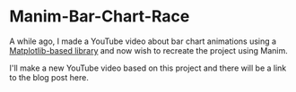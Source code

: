 # Manim-Bar-Chart-Race

A while ago, I made a YouTube video about bar chart animations using a [Matplotlib-based library](https://youtu.be/9hqGRehzEsI?si=zs9AtEbiplEue32U) and now wish to recreate the project using Manim.

I'll make a new YouTube video based on this project and there will be a link to the blog post here.